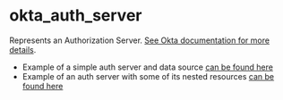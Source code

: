 # okta_auth_server

Represents an Authorization Server. [See Okta documentation for more details](https://developer.okta.com/docs/api/resources/authorization-servers).

* Example of a simple auth server and data source [can be found here](./datasource.tf)
* Example of an auth server with some of its nested resources [can be found here](./full_stack.tf)
